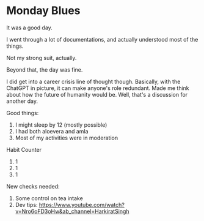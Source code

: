 # Monday Blues

It was a good day. 

I went through a lot of documentations, and actually understood most of the things.

Not my strong suit, actually.

Beyond that, the day was fine.

I did get into a career crisis line of thought though.
Basically, with the ChatGPT in picture, it can make anyone's role redundant. 
Made me think about how the future of humanity would be.
Well, that's a discussion for another day.


Good things:
1. I might sleep by 12 (mostly possible)
2. I had both aloevera and amla
3. Most of my activities were in moderation

Habit Counter
1. 1
2. 1
3. 1

New checks needed:
1. Some control on tea intake
2. Dev tips: https://www.youtube.com/watch?v=Nro6oFD3oHw&ab_channel=HarkiratSingh
